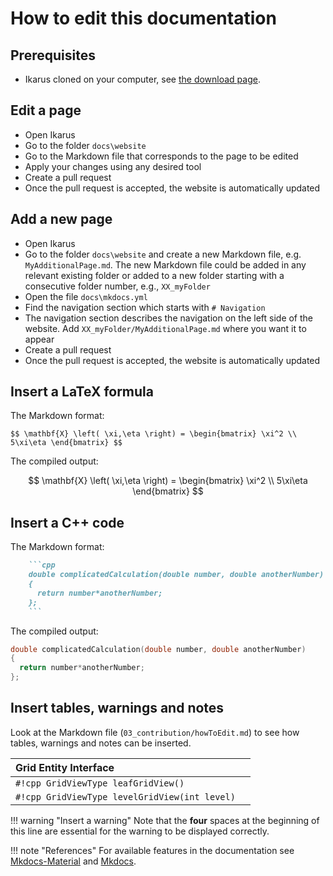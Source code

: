 # How to edit this documentation

## Prerequisites

- Ikarus cloned on your computer,
  see [the download page](../download.md).

## Edit a page

- Open Ikarus
- Go to the folder `docs\website`
- Go to the Markdown file that corresponds to the page to be edited
- Apply your changes using any desired tool
- Create a pull request
- Once the pull request is accepted, the website is automatically updated

## Add a new page

- Open Ikarus
- Go to the folder `docs\website` and create a new Markdown file,
  e.g. `MyAdditionalPage.md`. The new Markdown file could be added in any relevant existing folder or added to a new folder starting
  with a consecutive folder number, e.g., `XX_myFolder`
- Open the file `docs\mkdocs.yml`
- Find the navigation section which starts with `# Navigation`
- The navigation section describes the navigation on the left side of the
website. Add `XX_myFolder/MyAdditionalPage.md` where you want it to appear
- Create a pull request
- Once the pull request is accepted, the website is automatically updated

## Insert a LaTeX formula

The Markdown format:

`$$ \mathbf{X} \left( \xi,\eta \right) = \begin{bmatrix} \xi^2 \\ 5\xi\eta \end{bmatrix} $$`

The compiled output:

$$ \mathbf{X} \left( \xi,\eta \right) = \begin{bmatrix} \xi^2 \\ 5\xi\eta \end{bmatrix} $$

## Insert a C++ code

The Markdown format:

```md
    ```cpp
    double complicatedCalculation(double number, double anotherNumber)
    {
      return number*anotherNumber;
    };
    ```
```

The compiled output:

```cpp
double complicatedCalculation(double number, double anotherNumber)
{
  return number*anotherNumber;
};
```

## Insert tables, warnings and notes

Look at the Markdown file (`03_contribution/howToEdit.md`) to see how tables, warnings and notes can be inserted.

| Grid Entity Interface        ||
| :------------ | :-----------: |
| `#!cpp GridViewType leafGridView()`     |
| `#!cpp GridViewType levelGridView(int level)`     |

!!! warning "Insert a warning"
    Note that the **four** spaces at the beginning of this line are essential for the warning to be displayed
    correctly.

!!! note "References"
    For available features in the documentation see [Mkdocs-Material](https://squidfunk.github.io/mkdocs-material/) and [Mkdocs](https://www.mkdocs.org/user-guide/).
